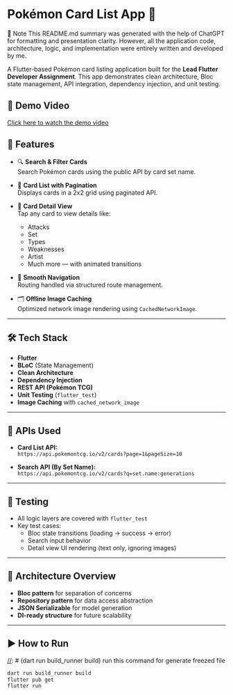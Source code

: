 # Pokémon Card List App 🧩

📝 Note
This README.md summary was generated with the help of ChatGPT for formatting and presentation clarity. However, all the application code, architecture, logic, and implementation were entirely written and developed by me.

A Flutter-based Pokémon card listing application built for the **Lead Flutter Developer Assignment**. This app demonstrates clean architecture, Bloc state management, API integration, dependency injection, and unit testing.

## 🎥 Demo Video

[Click here to watch the demo video](https://youtu.be/NjcQbXL8UFI?si=0QmDlImgfQDyt0KQ)



## 📱 Features

- 🔍 **Search & Filter Cards**  
  Search Pokémon cards using the public API by card set name.

- 🧾 **Card List with Pagination**  
  Displays cards in a 2x2 grid using paginated API.

- 📄 **Card Detail View**  
  Tap any card to view details like:
    - Attacks
    - Set
    - Types
    - Weaknesses
    - Artist
    - Much more — with animated transitions

- 🔁 **Smooth Navigation**  
  Routing handled via structured route management.

- 🗂️ **Offline Image Caching**  
  Optimized network image rendering using `CachedNetworkImage`.

---

## 🛠️ Tech Stack

- **Flutter**
- **BLoC** (State Management)
- **Clean Architecture**
- **Dependency Injection**
- **REST API (Pokémon TCG)**
- **Unit Testing** (`flutter_test`)
- **Image Caching** with `cached_network_image`

---

## 🔗 APIs Used

- **Card List API:**  
  `https://api.pokemontcg.io/v2/cards?page=1&pageSize=10`

- **Search API (By Set Name):**  
  `https://api.pokemontcg.io/v2/cards?q=set.name:generations`

---

## 🧪 Testing

- All logic layers are covered with `flutter_test`
- Key test cases:
    - Bloc state transitions (loading → success → error)
    - Search input behavior
    - Detail view UI rendering (text only, ignoring images)

[//]: # ( we can also write golden test for mach our UI widget with picture)
---

## 🧭 Architecture Overview

[//]: # (- **Feature-based folder structure**  i can do more perfect folder structure)
- **Bloc pattern** for separation of concerns
- **Repository pattern** for data access abstraction
- **JSON Serializable** for model generation
- **DI-ready structure** for future scalability

---

## ▶️ How to Run

[//]: # (dart run build_runner build) run this command for generate freezed file

```bash
dart run build_runner build
flutter pub get
flutter run
